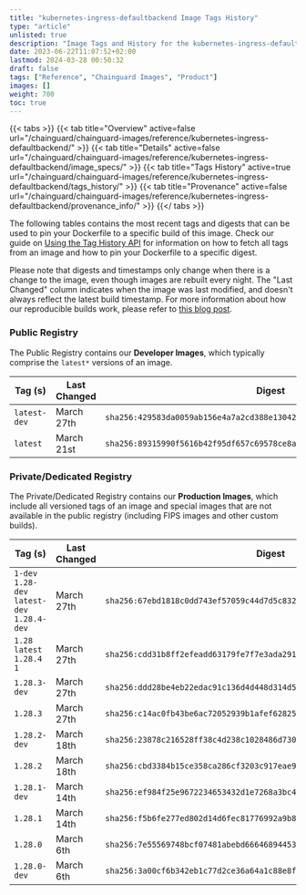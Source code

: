 ```yaml
---
title: "kubernetes-ingress-defaultbackend Image Tags History"
type: "article"
unlisted: true
description: "Image Tags and History for the kubernetes-ingress-defaultbackend Chainguard Image"
date: 2023-06-22T11:07:52+02:00
lastmod: 2024-03-28 00:50:32
draft: false
tags: ["Reference", "Chainguard Images", "Product"]
images: []
weight: 700
toc: true
---
```


{{< tabs >}}
{{< tab title="Overview" active=false url="/chainguard/chainguard-images/reference/kubernetes-ingress-defaultbackend/" >}}
{{< tab title="Details" active=false url="/chainguard/chainguard-images/reference/kubernetes-ingress-defaultbackend/image_specs/" >}}
{{< tab title="Tags History" active=true url="/chainguard/chainguard-images/reference/kubernetes-ingress-defaultbackend/tags_history/" >}}
{{< tab title="Provenance" active=false url="/chainguard/chainguard-images/reference/kubernetes-ingress-defaultbackend/provenance_info/" >}}
{{</ tabs >}}

The following tables contains the most recent tags and digests that can be used to pin your Dockerfile to a specific build of this image. Check our guide on [Using the Tag History API](/chainguard/chainguard-images/using-the-tag-history-api/) for information on how to fetch all tags from an image and how to pin your Dockerfile to a specific digest.

Please note that digests and timestamps only change when there is a change to the image, even though images are rebuilt every night. The "Last Changed" column indicates when the image was last modified, and doesn't always reflect the latest build timestamp. For more information about how our reproducible builds work, please refer to [this blog post](https://www.chainguard.dev/unchained/reproducing-chainguards-reproducible-image-builds).

### Public Registry
The Public Registry contains our **Developer Images**, which typically comprise the `latest*` versions of an image.

| Tag (s)       | Last Changed | Digest                                                                    |
|---------------|--------------|---------------------------------------------------------------------------|
|  `latest-dev` | March 27th   | `sha256:429583da0059ab156e4a7a2cd388e1304245655c246d75dc544da348d64c71cb` |
|  `latest`     | March 21st   | `sha256:89315990f5616b42f95df657c69578ce8a903417dfa7a51b04994f2e6c07f7f7` |


### Private/Dedicated Registry
The Private/Dedicated Registry contains our **Production Images**, which include all versioned tags of an image and special images that are not available in the public registry (including FIPS images and other custom builds).

| Tag (s)                                       | Last Changed | Digest                                                                    |
|-----------------------------------------------|--------------|---------------------------------------------------------------------------|
|  `1-dev` `1.28-dev` `latest-dev` `1.28.4-dev` | March 27th   | `sha256:67ebd1818c0dd743ef57059c44d7d5c832d25cf52a221f039cee88639eed6824` |
|  `1.28` `latest` `1.28.4` `1`                 | March 27th   | `sha256:cdd31b8ff2efeadd63179fe7f7e3ada29115eff390f57117d1c99aa3fcfbc828` |
|  `1.28.3-dev`                                 | March 27th   | `sha256:ddd28be4eb22edac91c136d4d448d314d5f2f991c59242beb46f0d8f6580f4a4` |
|  `1.28.3`                                     | March 27th   | `sha256:c14ac0fb43be6ac72052939b1afef628259163a73be0f8238103f74ef12c5628` |
|  `1.28.2-dev`                                 | March 18th   | `sha256:23878c216528ff38c4d238c1028486d730194d6b22686f282cc5b61efe62ead2` |
|  `1.28.2`                                     | March 18th   | `sha256:cbd3384b15ce358ca286cf3203c917eae90bef5e785a737be1b55a11f9c31951` |
|  `1.28.1-dev`                                 | March 14th   | `sha256:ef984f25e9672234653432d1e7268a3bc40958f8057177d15bd5d2689e8a9db5` |
|  `1.28.1`                                     | March 14th   | `sha256:f5b6fe277ed802d14d6fec81776992a9b8c6516c5fedf9f8bf713ab28f454177` |
|  `1.28.0`                                     | March 6th    | `sha256:7e55569748bcf07481abebd666468944537115a840b0a3999b15e3f076de4eed` |
|  `1.28.0-dev`                                 | March 6th    | `sha256:3a00cf6b342eb1c77d2ce36a64a1c88e8fa6e543b89dfa3ffcfb107667b8081f` |

